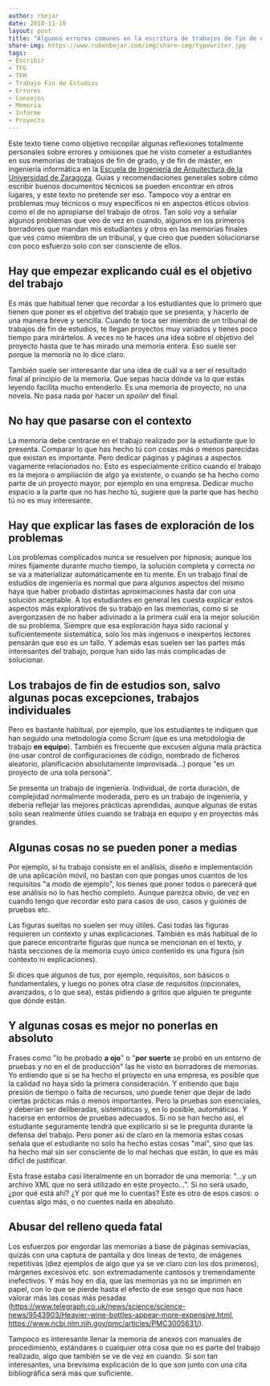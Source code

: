 ```yaml
---
author: rbejar
date: 2018-11-10
layout: post
title: "Algunos errores comunes en la escritura de trabajos de fin de estudios en ingeniería"
share-img: https://www.rubenbejar.com/img/share-img/typewriter.jpg
tags:
- Escribir
- TFG
- TFM
- Trabajo Fin de Estudios
- Errores
- Consejos
- Memoria
- Informe
- Proyecto
---
```


Este texto tiene como objetivo recopilar algunas reflexiones totalmente personales sobre errores y omisiones que he visto cometer a estudiantes en sus memorias de trabajos de fin de grado, y de fin de máster, en ingeniería informática en la [Escuela de Ingeniería de Arquitectura de la Universidad de Zaragoza](https://eina.unizar.es). Guías y recomendaciones generales sobre cómo escribir buenos documentos técnicos se pueden encontrar en otros lugares, y este texto no pretende ser eso. Tampoco voy a entrar en problemas muy técnicos o muy específicos ni en aspectos éticos obvios como el de no apropiarse del trabajo de otros. Tan solo voy a señalar algunos problemas que veo de vez en cuando, algunos en los primeros borradores que mandan mis estudiantes y otros en las memorias finales que ves como miembro de un tribunal, y que creo que pueden solucionarse con poco esfuerzo solo con ser consciente de ellos.

## Hay que empezar explicando cuál es el objetivo del trabajo
Es más que habitual tener que recordar a los estudiantes que lo primero que tienen que poner es el objetivo del trabajo que se presenta, y hacerlo de una manera breve y sencilla. Cuando te toca ser miembro de un tribunal de trabajos de fin de estudios, te llegan proyectos muy variados y tienes poco tiempo para mirártelos. A veces no te haces una idea sobre el objetivo del proyecto hasta que te has mirado una memoria entera. Eso suele ser porque la memoria no lo dice claro. 

También suele ser interesante dar una idea de cuál va a ser el resultado final al principio de la memoria. Que sepas hacia dónde va lo que estás leyendo facilita mucho entenderlo. Es una memoria de proyecto, no una novela. No pasa nada por hacer un *spoiler* del final.

## No hay que pasarse con el contexto
La memoria debe centrarse en el trabajo realizado por la estudiante que lo presenta. Comparar lo que has hecho tú con cosas más o menos parecidas que existan es importante. Pero dedicar páginas y páginas a aspectos vagamente relacionados no. Esto es especialmente crítico cuando el trabajo es la mejora o ampliación de algo ya existente, o cuando se ha hecho como parte de un proyecto mayor, por ejemplo en una empresa. Dedicar mucho espacio a la parte que no has hecho tú, sugiere que la parte que has hecho tú no es muy interesante.

## Hay que explicar las fases de exploración de los problemas
Los problemas complicados nunca se resuelven por hipnosis; aunque los mires fijamente durante mucho tiempo, la solución completa y correcta no se va a materializar automáticamente en tu mente. En un trabajo final de estudios de ingeniería es normal que para algunos aspectos del mismo haya que haber probado distintas aproximaciones hasta dar con una solución aceptable. A los estudiantes en general les cuesta explicar estos aspectos más explorativos de su trabajo en las memorias, como si se avergonzasen de no haber adivinado a la primera cuál era la mejor solución de su problema. Siempre que esa exploración haya sido racional y suficientemente sistemática, solo los más ingenuos e inexpertos lectores pensarán que eso es un fallo. Y además esas suelen ser las partes más interesantes del trabajo, porque han sido las más complicadas de solucionar.

## Los trabajos de fin de estudios son, salvo algunas pocas excepciones, trabajos individuales
Pero es bastante habitual, por ejemplo, que los estudiantes te indiquen que han seguido una metodología como Scrum (que es una metodología de trabajo **en equipo**). También es frecuente que excusen alguna mala práctica (no usar control de configuraciones de código, nombrado de ficheros aleatorio, planificación absolutamente improvisada...) porque "es un proyecto de una sola persona". 

Se presenta un trabajo de ingeniería. Individual, de corta duración, de complejidad normalmente moderada, pero es un trabajo de ingeniería, y debería reflejar las mejores prácticas aprendidas, aunque algunas de estas solo sean realmente útiles cuando se trabaja en equipo y en proyectos más grandes.

## Algunas cosas no se pueden poner a medias
Por ejemplo, si tu trabajo consiste en el análisis, diseño e implementación de una aplicación móvil, no bastan con que pongas unos cuantos de los requisitos "a modo de ejemplo", los tienes que poner todos o parecerá que ese análisis no lo has hecho completo. Aunque parezca obvio, de vez en cuando tengo que recordar esto para casos de uso, casos y guiones de pruebas etc.

Las figuras sueltas no suelen ser muy útiles. Casi todas las figuras requieren un contexto y unas explicaciones. También es más habitual de lo que parece encontrarte figuras que nunca se mencionan en el texto, y hasta secciones de la memoria cuyo único contenido es una figura (sin contexto ni explicaciones). 

Si dices que algunos de tus, por ejemplo, requisitos, son básicos o fundamentales, y luego no pones otra clase de requisitos (opcionales, avanzados, o lo que sea), estás pidiendo a gritos que alguien te pregunte que dónde están. 

## Y algunas cosas es mejor no ponerlas en absoluto
Frases como "lo he probado **a ojo**" o "**por suerte** se probó en un entorno de pruebas y no en el de producción" las he visto en borradores de memorias. Yo entiendo que si se ha hecho el proyecto en una empresa, es posible que la calidad no haya sido la primera consideración. Y entiendo que bajo presión de tiempo o falta de recursos, uno puede tener que dejar de lado ciertas prácticas más o menos importantes. Pero la pruebas son esenciales, y deberían ser deliberadas, sistemáticas y, en lo posible, automáticas. Y hacerse en entornos de pruebas adecuados. Si no se han hecho así, el estudiante seguramente tendrá que explicarlo si se le pregunta durante la defensa del trabajo. Pero poner así de claro en la memoria estas cosas señala que el estudiante no solo ha hecho estas cosas "mal", sino que las ha hecho mal sin ser consciente de lo mal hechas que están, lo que es más difícl de justificar.

Esta frase estaba casi literalmente en un borrador de una memoria: "...y un archivo XML que no será utilizado en este proyecto...". Si no será usado, ¿por qué está ahí? ¿Y por qué me lo cuentas? Este es otro de esos casos: o cuentas algo más, o no cuentes nada en absoluto.

## Abusar del relleno queda fatal
Los esfuerzos por engordar las memorias a base de páginas semivacías, quizás con una captura de pantalla y dos líneas de texto, de imágenes repetitivas (diez ejemplos de algo que ya se ve claro con los dos primeros), márgenes excesivos etc. son extremadamente cantosos y tremendamente inefectivos. Y más hoy en día, que las memorias ya no se imprimen en papel, con lo que se pierde hasta el efecto de ese sesgo que nos hace valorar más las cosas más pesadas (<https://www.telegraph.co.uk/news/science/science-news/9543903/Heavier-wine-bottles-appear-more-expensive.html>, <https://www.ncbi.nlm.nih.gov/pmc/articles/PMC3005631/>). 

Tampoco es interesante llenar la memoria de anexos con manuales de procedimiento, estándares o cualquier otra cosa que no es parte del trabajo realizado, algo que también se ve de vez en cuando. Si son tan interesantes, una brevísima explicación de lo que son junto con una cita bibliográfica será más que suficiente. 

